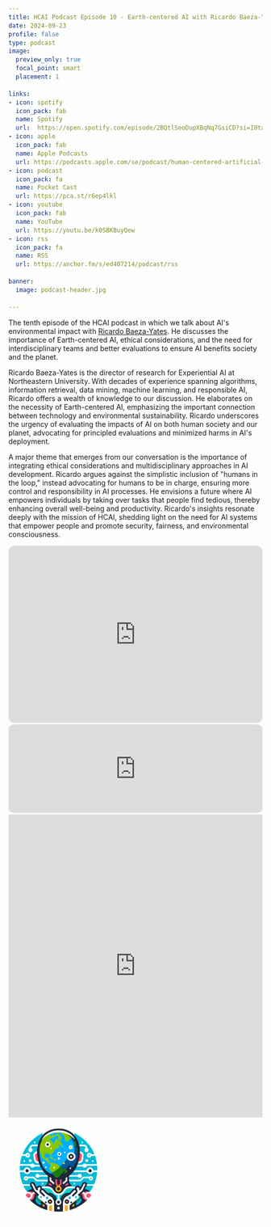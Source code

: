```yaml
---
title: HCAI Podcast Episode 10 - Earth-centered AI with Ricardo Baeza-Yates
date: 2024-09-23
profile: false
type: podcast
image:
  preview_only: true
  focal_point: smart
  placement: 1

links: 
- icon: spotify
  icon_pack: fab
  name: Spotify
  url:  https://open.spotify.com/episode/2BQtl5eoDupXBqNq7GsiCD?si=I0txg-29SkWc-s7NKXsbzA
- icon: apple
  icon_pack: fab
  name: Apple Podcasts
  url: https://podcasts.apple.com/se/podcast/human-centered-artificial-intelligence/id1717384556?i=1000670315944
- icon: podcast
  icon_pack: fa
  name: Pocket Cast
  url: https://pca.st/r6ep4lkl
- icon: youtube
  icon_pack: fab
  name: YouTube
  url: https://youtu.be/k0SBKBuyQew
- icon: rss
  icon_pack: fa
  name: RSS
  url: https://anchor.fm/s/ed407214/podcast/rss

banner:
  image: podcast-header.jpg  

---
```


The tenth episode of the HCAI podcast in which we talk about AI's environmental impact with [Ricardo Baeza-Yates](https://www.khoury.northeastern.edu/people/ricardo-baeza-yates/). He discusses the importance of Earth-centered AI, ethical considerations, and the need for interdisciplinary teams and better evaluations to ensure AI benefits society and the planet.


<!--more-->
Ricardo Baeza-Yates is the director of research for Experiential AI at Northeastern University. With decades of experience spanning algorithms, information retrieval, data mining, machine learning, and responsible AI, Ricardo offers a wealth of knowledge to our discussion. He elaborates on the necessity of Earth-centered AI, emphasizing the important connection between technology and environmental sustainability. Ricardo underscores the urgency of evaluating the impacts of AI on both human society and our planet, advocating for principled evaluations and minimized harms in AI's deployment.

A major theme that emerges from our conversation is the importance of integrating ethical considerations and multidisciplinary approaches in AI development. Ricardo argues against the simplistic inclusion of "humans in the loop," instead advocating for humans to be in charge, ensuring more control and responsibility in AI processes. He envisions a future where AI empowers individuals by taking over tasks that people find tedious, thereby enhancing overall well-being and productivity. Ricardo's insights resonate deeply with the mission of HCAI, shedding light on the need for AI systems that empower people and promote security, fairness, and environmental consciousness.


<iframe style="border-radius:12px" src="https://open.spotify.com/embed/episode/2BQtl5eoDupXBqNq7GsiCD/video?utm_source=generator" width="100%" height="351" frameBorder="0" allowfullscreen="" allow="autoplay; clipboard-write; encrypted-media; fullscreen; picture-in-picture" loading="lazy"></iframe>

<iframe allow="autoplay *; encrypted-media *; fullscreen *; clipboard-write" frameborder="0" height="175" style="width:100%;overflow:hidden;border-radius:10px;" sandbox="allow-forms allow-popups allow-same-origin allow-scripts allow-storage-access-by-user-activation allow-top-navigation-by-user-activation" src="https://embed.podcasts.apple.com/se/podcast/human-centered-artificial-intelligence/id1717384556?i=1000670315944"></iframe>


<iframe width="100%" height="600" src="https://www.youtube.com/embed/k0SBKBuyQew?si=F7eYY3PzAsxj7Eod" title="HCAI Episode 10 -  Earth-centered AI with Ricardo Baeza-Yates" frameborder="0" allow="accelerometer; autoplay; clipboard-write; encrypted-media; gyroscope; picture-in-picture; web-share" allowfullscreen></iframe>



<img src="featured.png" width="200px">